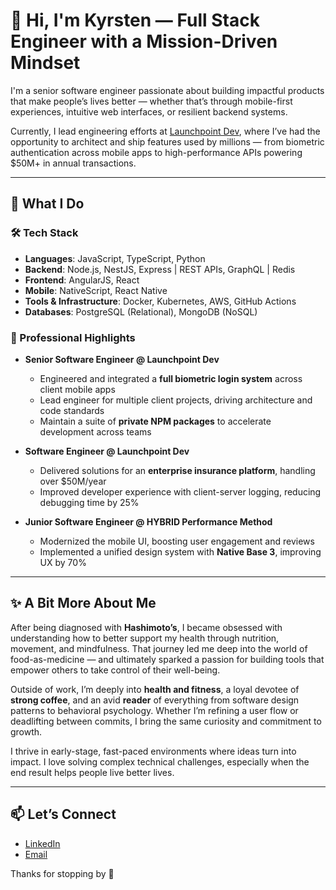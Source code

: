 # 👋 Hi, I'm Kyrsten — Full Stack Engineer with a Mission-Driven Mindset

I'm a senior software engineer passionate about building impactful products that make people’s lives better — whether that’s through mobile-first experiences, intuitive web interfaces, or resilient backend systems.

Currently, I lead engineering efforts at [Launchpoint Dev](https://launchpoint.dev), where I’ve had the opportunity to architect and ship features used by millions — from biometric authentication across mobile apps to high-performance APIs powering $50M+ in annual transactions.

---

## 🚀 What I Do

### 🛠️ Tech Stack
- **Languages**: JavaScript, TypeScript, Python  
- **Backend**: Node.js, NestJS, Express | REST APIs, GraphQL | Redis  
- **Frontend**: AngularJS, React  
- **Mobile**: NativeScript, React Native  
- **Tools & Infrastructure**: Docker, Kubernetes, AWS, GitHub Actions  
- **Databases**: PostgreSQL (Relational), MongoDB (NoSQL) 

### 💼 Professional Highlights
- **Senior Software Engineer @ Launchpoint Dev**  
  - Engineered and integrated a **full biometric login system** across client mobile apps  
  - Lead engineer for multiple client projects, driving architecture and code standards  
  - Maintain a suite of **private NPM packages** to accelerate development across teams  

- **Software Engineer @ Launchpoint Dev**  
  - Delivered solutions for an **enterprise insurance platform**, handling over $50M/year  
  - Improved developer experience with client-server logging, reducing debugging time by 25%  

- **Junior Software Engineer @ HYBRID Performance Method**  
  - Modernized the mobile UI, boosting user engagement and reviews  
  - Implemented a unified design system with **Native Base 3**, improving UX by 70%  


---

## ✨ A Bit More About Me

After being diagnosed with **Hashimoto’s**, I became obsessed with understanding how to better support my health through nutrition, movement, and mindfulness. That journey led me deep into the world of food-as-medicine — and ultimately sparked a passion for building tools that empower others to take control of their well-being.

Outside of work, I’m deeply into **health and fitness**, a loyal devotee of **strong coffee**, and an avid **reader** of everything from software design patterns to behavioral psychology. Whether I’m refining a user flow or deadlifting between commits, I bring the same curiosity and commitment to growth.

I thrive in early-stage, fast-paced environments where ideas turn into impact. I love solving complex technical challenges, especially when the end result helps people live better lives.


---

## 📫 Let’s Connect

- [LinkedIn](https://www.linkedin.com/in/kyrstenmcarlson)  
- [Email](mailto:kyrsten.m.carlson@gmail.com)

Thanks for stopping by 👋
